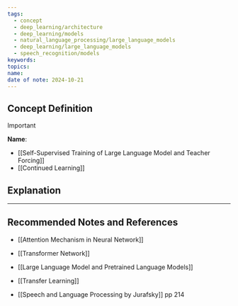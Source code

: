 ```yaml
---
tags:
  - concept
  - deep_learning/architecture
  - deep_learning/models
  - natural_language_processing/large_language_models
  - deep_learning/large_language_models
  - speech_recognition/models
keywords: 
topics: 
name: 
date of note: 2024-10-21
---
```


## Concept Definition

>[!important]
>**Name**: 



- [[Self-Supervised Training of Large Language Model and Teacher Forcing]]
- [[Continued Learning]]

## Explanation









-----------
##  Recommended Notes and References


- [[Attention Mechanism in Neural Network]]
- [[Transformer Network]]
- [[Large Language Model and Pretrained Language Models]]



- [[Transfer Learning]]
- [[Speech and Language Processing by Jurafsky]] pp 214